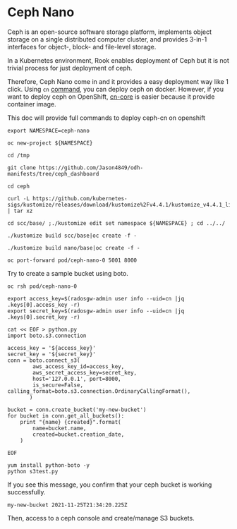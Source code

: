 # Ceph Nano
Ceph is an open-source software storage platform, implements object storage on a single distributed computer cluster, and provides 3-in-1 interfaces for object-, block- and file-level storage. 

In a Kubernetes environment, Rook enables deployment of Ceph but it is not trivial process for just deployment of ceph.

Therefore, Ceph Nano come in and it provides a easy deployment way like 1 click. Using `cn` [command](https://github.com/ceph/cn), you can deploy ceph on docker. However, if you want to deploy ceph on OpenShift, [cn-core](https://github.com/ceph/cn-core) is easier because it provide container image.

This doc will provide full commands to deploy ceph-cn on openshift

~~~
export NAMESPACE=ceph-nano

oc new-project ${NAMESPACE}

cd /tmp

git clone https://github.com/Jason4849/odh-manifests/tree/ceph_dashboard

cd ceph

curl -L https://github.com/kubernetes-sigs/kustomize/releases/download/kustomize%2Fv4.4.1/kustomize_v4.4.1_linux_amd64.tar.gz | tar xz

cd scc/base/ ;./kustomize edit set namespace ${NAMESPACE} ; cd ../../

./kustomize build scc/base|oc create -f -

./kustomize build nano/base|oc create -f -

oc port-forward pod/ceph-nano-0 5001 8000
~~~

Try to create a sample bucket using boto.
~~~
oc rsh pod/ceph-nano-0

export access_key=$(radosgw-admin user info --uid=cn |jq .keys[0].access_key -r)
export secret_key=$(radosgw-admin user info --uid=cn |jq .keys[0].secret_key -r)

cat << EOF > python.py
import boto.s3.connection

access_key = '${access_key}'
secret_key = '${secret_key}'
conn = boto.connect_s3(
        aws_access_key_id=access_key,
        aws_secret_access_key=secret_key,
        host='127.0.0.1', port=8000,
        is_secure=False, calling_format=boto.s3.connection.OrdinaryCallingFormat(),
       )

bucket = conn.create_bucket('my-new-bucket')
for bucket in conn.get_all_buckets():
    print "{name} {created}".format(
        name=bucket.name,
        created=bucket.creation_date,
    )
    
EOF

yum install python-boto -y
python s3test.py
~~~

If you see this message, you confirm that your ceph bucket is working successfully.
~~~
my-new-bucket 2021-11-25T21:34:20.225Z
~~~
Then, access to a ceph console and create/manage S3 buckets.
